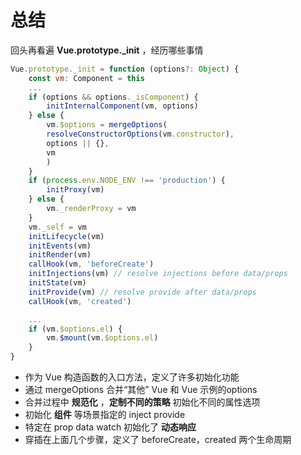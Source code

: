 <!-- vue_learn--总结 -->
# 总结

回头再看遍 **Vue.prototype._init** ，经历哪些事情
````js
Vue.prototype._init = function (options?: Object) {
    const vm: Component = this
    ...
    if (options && options._isComponent) {
        initInternalComponent(vm, options)
    } else {
        vm.$options = mergeOptions(
        resolveConstructorOptions(vm.constructor),
        options || {},
        vm
        )
    }
    if (process.env.NODE_ENV !== 'production') {
        initProxy(vm)
    } else {
        vm._renderProxy = vm
    }
    vm._self = vm
    initLifecycle(vm)
    initEvents(vm)
    initRender(vm)
    callHook(vm, 'beforeCreate')
    initInjections(vm) // resolve injections before data/props
    initState(vm)
    initProvide(vm) // resolve provide after data/props
    callHook(vm, 'created')

    ...
    if (vm.$options.el) {
        vm.$mount(vm.$options.el)
    }
}
````

- 作为 Vue 构造函数的入口方法，定义了许多初始化功能
- 通过 mergeOptions 合并“其他” Vue 和 Vue 示例的options
- 合并过程中 **规范化** ，**定制不同的策略** 初始化不同的属性选项
- 初始化 **组件** 等场景指定的 inject provide
- 特定在 prop data watch 初始化了 **动态响应**
- 穿插在上面几个步骤，定义了 beforeCreate，created 两个生命周期
